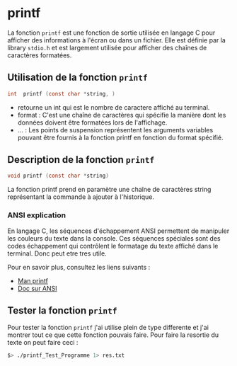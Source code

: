 # printf

La fonction `printf` est une fonction de sortie utilisée en langage C pour afficher des informations à l'écran ou dans un fichier. Elle est définie par la library `stdio.h` et est largement utilisée pour afficher des chaînes de caractères formatées.


## Utilisation de la fonction `printf`

```h
int  printf (const char *string, )
```

- retourne un int qui est le nombre de caractere affiché au terminal.
- format : C'est une chaîne de caractères qui spécifie la manière dont les données doivent être formatées lors de l'affichage.
- ... : Les points de suspension représentent les arguments variables pouvant être fournis à la fonction printf en fonction du format spécifié.

## Description de la fonction `printf`

```h
void printf (const char *string)
```

La fonction printf prend en paramètre une chaîne de caractères string représentant la commande à ajouter à l'historique.

### ANSI explication

En langage C, les séquences d'échappement ANSI permettent de manipuler les couleurs du texte dans la console. Ces séquences spéciales sont des codes échappement qui contrôlent le formatage du texte affiché dans le terminal. Donc peut etre tres utile.

Pour en savoir plus, consultez les liens suivants :

- [Man printf](https://man.developpez.com/man3/printf/)
- [Doc sur ANSI](https://www.lihaoyi.com/post/BuildyourownCommandLinewithANSIescapecodes.html)
## Tester la fonction `printf`

Pour tester la fonction `printf` j'ai utilise plein de type differente et j'ai montrer tout ce que cette fonction pouvais faire.
Pour faire la resortie du texte on peut faire ceci :
```bash
$> ./printf_Test_Programme 1> res.txt
```